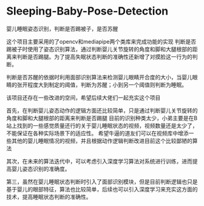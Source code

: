 # Sleeping-Baby-Pose-Detection
婴儿睡眠姿态识别，判断是否踢被子，是否苏醒

这个项目主要采用的了opencv和mediapipe两个类库来完成功能的实现
判断是否踢被子时使用了姿态识别算法，通过判断婴儿关节旋转的角度和脚和大腿根部的距离来判断是否踢腿。为了提高失眠状态判断的准确性还新增了对摸脸这一行为的判断。

判断是否苏醒的依据时利用面部识别算法来检测婴儿眼睛开合度的大小，当婴儿眼睛的张开程度大到制定的阈值，判断为苏醒；小到另一个阈值则判断为睡眠。

该项目还存在一些改进的空间，希望后续大佬们一起充实这个项目

  首先，在判断婴儿姿态动作的逻辑方面还比较简单，只是通过判断婴儿关节旋转的角度和脚和大腿根部的距离来判断是否踢腿
目前的识别种类太少，小弟主要是在B站上找到的一些感觉质量还行的关于婴儿睡眠状态的视频，视频数量还是太少了，不能保证在各种实际场景下的适应性。
希望牛逼的道友们可以在视频库中增添一些其他的婴儿睡眠情况的视频，并且根据动作逻辑判断改进目前这个比较鄙陋的算法

  其次，在未来的算法迭代中，可以考虑引入深度学习算法对系统进行训练，进而提高婴儿姿态识别的准确度。
	
  第三，虽然在婴儿睡眠状态判断时引入了面部识别模块，但是目前判断逻辑也只是基于婴儿的眼部特征，算法也比较简单，后续也可以引入深度学习来充实这方面的技术，提高睡眠状态判断的准确性。
